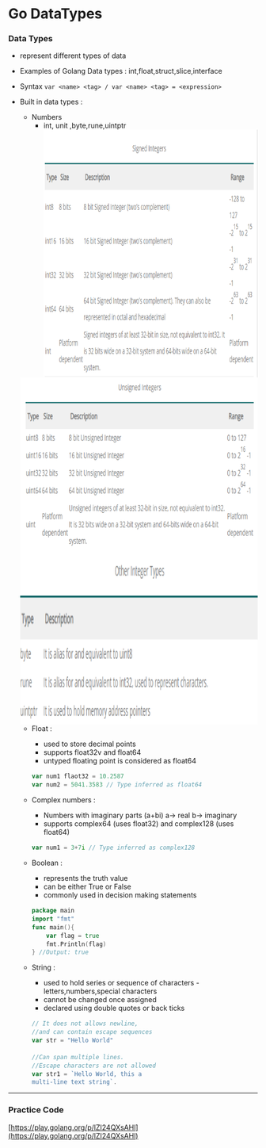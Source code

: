 # Go DataTypes

### Data Types

- represent different types of data
- Examples of Golang Data types : int,float,struct,slice,interface
- Syntax  `var <name> <tag> / var <name> <tag> = <expression>`
- Built in data types :
    - Numbers
        - int, unit ,byte,rune,uintptr
     <img src="./images/Untitled.png" alt="Datatype"
	 width="100%" height="500px%" align="left" />

     <img src="./images/Untitled 1.png" alt="Datatype"
	 width="100%" height="350px%" align="left" />
	
     <img src="./images/Untitled 2.png" alt="Datatype"
	 width="100%" height="350px%" align="left" />


    - Float :
        - used to store decimal points
        - supports float32v and float64
        - untyped floating point is considered as float64

        ```go
        var num1 flaot32 = 10.2587
        var num2 = 5041.3583 // Type inferred as float64
        ```

    - Complex numbers :
        - Numbers with imaginary parts (a+bi) a→ real b→ imaginary
        - supports  complex64 (uses float32) and complex128 (uses float64)

        ```go
        var num1 = 3+7i // Type inferred as complex128
        ```

    - Boolean :
        - represents the truth value
        - can be either True or False
        - commonly used in decision making statements

        ```go
        package main 
        import "fmt"
        func main(){
        	var flag = true
        	fmt.Println(flag)
        } //Output: true 
        ```

    - String :
        - used to hold series or sequence of characters - letters,numbers,special characters
        - cannot be changed once assigned
        - declared using double quotes or back ticks

        ```go
        // It does not allows newline, 
        //and can contain escape sequences
        var str = "Hello World"

        //Can span multiple lines.
        //Escape characters are not allowed 
        var str1 = `Hello World, this a 
        multi-line text string`. 

        ```

---

### Practice Code

[https://play.golang.org/p/lZI24QXsAHl](https://play.golang.org/p/lZI24QXsAHl)
